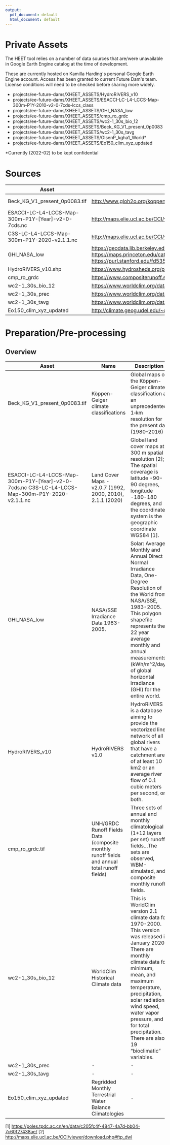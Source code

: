 ```yaml
---
output:
  pdf_document: default
  html_document: default
---
```

# Private Assets

The HEET tool relies on a number of data sources that are/were unavailable in Google Earth Engine catalog
at the time of development.

These are currently hosted on Kamilla Harding's personal Google Earth Engine account.
Access has been granted to current Future Dam's team. 
License conditions will need to be checked before sharing more widely.

- projects/ee-future-dams/XHEET_ASSETS/HydroRIVERS_v10
- projects/ee-future-dams/XHEET_ASSETS/ESACCI-LC-L4-LCCS-Map-300m-P1Y-2010-v2-0-7cds-lccs_class
- projects/ee-future-dams/XHEET_ASSETS/GHI_NASA_low
- projects/ee-future-dams/XHEET_ASSETS/cmp_ro_grdc
- projects/ee-future-dams/XHEET_ASSETS/wc2-1_30s_bio_12
- projects/ee-future-dams/XHEET_ASSETS/Beck_KG_V1_present_0p0083
- projects/ee-future-dams/XHEET_ASSETS/wc2-1_30s_tavg
- projects/ee-future-dams/XHEET_ASSETS/OlsenP_kgha1_World*
- projects/ee-future-dams/XHEET_ASSETS/Eo150_clim_xyz_updated  

*Currently (2022-02) to be kept confidential

# Sources

|     Asset                                                          |     Website                                                                                                                                                                                |     Data url                                                                                                                           |
|--------------------------------------------------------------------|--------------------------------------------------------------------------------------------------------------------------------------------------------------------------------------------|----------------------------------------------------------------------------------------------------------------------------------------|
|     Beck_KG_V1_present_0p0083.tif                                  |     http://www.gloh2o.org/koppen/                                                                                                                                                          |     https://figshare.com/articles/dataset/Present_and_future_K_ppen-Geiger_climate_classification_maps_at_1-km_resolution/6396959/2    |
|     ESACCI-LC-L4-LCCS-Map-300m-P1Y-[Year]-v2-0-7cds.nc    |     http://maps.elie.ucl.ac.be/CCI/viewer/download.php                                                                                                                                     |    https://cds.climate.copernicus.eu/cdsapp#!/dataset/satellite-land-cover?tab=form                                                                                |
|     C3S-LC-L4-LCCS-Map-300m-P1Y-2020-v2.1.1.nc     |     http://maps.elie.ucl.ac.be/CCI/viewer/download.php                                                                                                                                     |    https://cds.climate.copernicus.eu/cdsapp#!/dataset/satellite-land-cover?tab=form                                                                                |
|     GHI_NASA_low                                                   |     https://geodata.lib.berkeley.edu/catalog/stanford-fd535zg0917           Also:     https://maps.princeton.edu/catalog/stanford-xx487wn6207     https://purl.stanford.edu/fd535zg0917    |     https://geodata.lib.berkeley.edu/catalog/stanford-fd535zg0917     [https://purl.stanford.edu/fd535zg0917]                          |
|     HydroRIVERS_v10.shp                                            |     https://www.hydrosheds.org/page/hydrorivers                                                                                                                                            |     https://www.hydrosheds.org/page/hydrorivers                                                                                        |
|     cmp_ro_grdc                                            |     https://www.compositerunoff.sr.unh.edu/html/Runoff/index.html                                                                                                                          |     https://www.compositerunoff.sr.unh.edu/html/Runoff/index.html                                                                      |
|     wc2-1_30s_bio_12                                               |     https://www.worldclim.org/data/worldclim21.html#                                                                                                                                       |     https://www.worldclim.org/data/worldclim21.html#                                                                                   |
|     wc2-1_30s_prec                                                 |     https://www.worldclim.org/data/worldclim21.html#                                                                                                                                       |     https://www.worldclim.org/data/worldclim21.html#                                                                                   |
|     wc2-1_30s_tavg                                                 |     https://www.worldclim.org/data/worldclim21.html#                                                                                                                                       |     https://www.worldclim.org/data/worldclim21.html#                                                                                   |
|     Eo150_clim_xyz_updated                                                 |     http://climate.geog.udel.edu/~climate/html_pages/download_whc150_2.html                                                                                                                |    http://climate.geog.udel.edu/~climate/html_pages/download_whc150_2.html                                                                                |

# Preparation/Pre-processing

## Overview

|     Asset                                                                 |     Name                                                                                                    |     Description                                                                                                                                                                                                                                                                                                                              |     Pre-processing Notes                                                                                                                               |
|---------------------------------------------------------------------------|-------------------------------------------------------------------------------------------------------------|----------------------------------------------------------------------------------------------------------------------------------------------------------------------------------------------------------------------------------------------------------------------------------------------------------------------------------------------|--------------------------------------------------------------------------------------------------------------------------------------------------------|
|     Beck_KG_V1_present_0p0083.tif                                         |     Köppen-Geiger climate classifications                                                                   |     Global maps of the   Köppen-Geiger climate classification at an unprecedented 1‑km resolution for   the present day (1980–2016)                                                                                                                                                                                                          |     No pre-processing.                                                                                                                                 |
|    ESACCI-LC-L4-LCCS-Map-300m-P1Y-[Year]-v2-0-7cds.nc C3S-LC-L4-LCCS-Map-300m-P1Y-2020-v2.1.1.nc         |     Land Cover Maps - v2.0.7 (1992, 2000, 2010), 2.1.1 (2020)                                                                 |     Global land cover maps   at 300 m spatial resolution [2]; The spatial coverage is latitude -90-90   degrees, longitude -180-180 degrees, and the coordinate system is the   geographic coordinate WGS84 [1].                                                                                                                             |     Data downloaded in netcdf format converted to GeoTiff using example code from:     http://maps.elie.ucl.ac.be/CCI/viewer/download.php#ftp_dwl    |
|     GHI_NASA_low                                                          |     NASA/SSE Irradiance Data 1983-2005.                                                                     |     Solar: Average Monthly and Annual Direct Normal Irradiance Data,   One-Degree Resolution of the World from NASA/SSE, 1983-2005.           This polygon shapefile   represents the 22 year average monthly and annual measurements (kWh/m^2/day)   of global horizontal irradiance (GHI) for the entire world.                            |     No pre-processing.                                                                                                                                 |
|     HydroRIVERS_v10                                                       |     HydroRIVERS v1.0                                                                                        |     HydroRIVERS is a database aiming to   provide the vectorized line network of all global rivers that have a   catchment area of at least 10 km2 or an average river flow of 0.1 cubic   meters per second, or both.                                                                                                                       |     No pre-processing.                                                                                                                                 |
|     cmp_ro_grdc.tif                                                       |     UNH/GRDC Runoff Fields   Data     (composite   monthly runoff fields and annual total runoff fields)    |     Three sets of annual   and monthly climatological (1+12 layers per set)     runoff fields…The sets   are     observed, WBM-simulated, and composite monthly runoff fields.                                                                                                                                                               |     Pre-processing to add Projection information                                                                                       |
|     wc2-1_30s_bio_12                                                      |     WorldClim Historical   Climate data                                                                     |     This is WorldClim version 2.1 climate data for 1970-2000. This version   was released in January 2020.     There are monthly climate data for minimum, mean, and maximum   temperature, precipitation, solar radiation, wind speed, water vapor   pressure, and for total precipitation. There are also 19 “bioclimatic”   variables.    |     No pre-processing                                                                                                                                  |
|     wc2-1_30s_prec                                                        |     -                                                                                                       |     -                                                                                                                                                                                                                                                                                                                                        |     -                                                                                                                                                  |
|     wc2-1_30s_tavg                                                        |     -                                                                                                       |     -                                                                                                                                                                                                                                                                                                                                        |     -                                                                                                                                                  |
|    Eo150_clim_xyz_updated                                             |     Regridded Monthly Terrestrial Water Balance Climatologies                                              |     -                                                                                                                                                                                                                                                                                                                                        |    Convert XYZ to tiff; Add projection; derive annual total evapotranspiration from monthly values                                                                                                                                |
[1] https://poles.tpdc.ac.cn/en/data/c205fc4f-4847-4a7d-bb04-7c60f27438ae/
[2] http://maps.elie.ucl.ac.be/CCI/viewer/download.php#ftp_dwl

